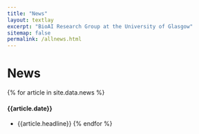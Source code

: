 ```yaml
---
title: "News"
layout: textlay
excerpt: "BioAI Research Group at the University of Glasgow"
sitemap: false
permalink: /allnews.html
---
```


# News

{% for article in site.data.news %}
#### {{article.date}}
- {{article.headline}}
{% endfor %}
